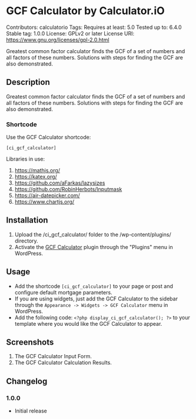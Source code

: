 # GCF Calculator by Calculator.iO
Contributors: calculatorio
Tags: 
Requires at least: 5.0
Tested up to: 6.4.0
Stable tag: 1.0.0
License: GPLv2 or later
License URI: https://www.gnu.org/licenses/gpl-2.0.html

Greatest common factor calculator finds the GCF of a set of numbers and all factors of these numbers. Solutions with steps for finding the GCF are also demonstrated.

## Description

Greatest common factor calculator finds the GCF of a set of numbers and all factors of these numbers. Solutions with steps for finding the GCF are also demonstrated.

### Shortcode

Use the GCF Calculator shortcode:

`[ci_gcf_calculator]`

Libraries in use:
1. https://mathjs.org/
2. https://katex.org/
3. https://github.com/aFarkas/lazysizes
4. https://github.com/RobinHerbots/Inputmask
5. https://air-datepicker.com/
6. https://www.chartjs.org/

## Installation

1. Upload the /ci_gcf_calculator/ folder to the /wp-content/plugins/ directory.
2. Activate the [GCF Calculator](https://www.calculator.io/gcf-calculator/ "GCF Calculator Homepage") plugin through the "Plugins" menu in WordPress.

## Usage
* Add the shortcode `[ci_gcf_calculator]` to your page or post and configure default mortgage parameters.
* If you are using widgets, just add the GCF Calculator to the sidebar through the `Appearance -> Widgets -> GCF Calculator` menu in WordPress.
* Add the following code: `<?php display_ci_gcf_calculator(); ?>` to your template where you would like the GCF Calculator to appear.

## Screenshots
1. The GCF Calculator Input Form.
2. The GCF Calculator Calculation Results.

## Changelog

### 1.0.0
* Initial release
